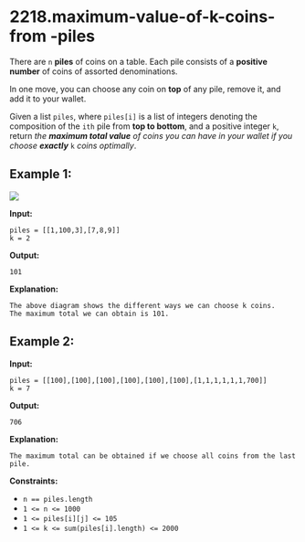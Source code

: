 # 2218.maximum-value-of-k-coins-from -piles

There are `n` **piles** of coins on a table. Each pile consists of a **positive number** of coins of assorted denominations.

In one move, you can choose any coin on **top** of any pile, remove it, and add it to your wallet.

Given a list `piles`, where `piles[i]` is a list of integers denoting the composition of the `ith` pile from **top to bottom**, and a positive integer `k`, return _the **maximum total value** of coins you can have in your wallet if you choose **exactly**_ `k` _coins optimally_.

## **Example 1:**

![](https://assets.leetcode.com/uploads/2019/11/09/e1.png)

**Input:** 

    piles = [[1,100,3],[7,8,9]]
    k = 2
**Output:** 

    101
**Explanation:**

    The above diagram shows the different ways we can choose k coins.
    The maximum total we can obtain is 101.

## **Example 2:**

**Input:** 

    piles = [[100],[100],[100],[100],[100],[100],[1,1,1,1,1,1,700]]
    k = 7
**Output:** 

    706
**Explanation:**

    The maximum total can be obtained if we choose all coins from the last pile.

**Constraints:**

*   `n == piles.length`
*   `1 <= n <= 1000`
*   `1 <= piles[i][j] <= 105`
*   `1 <= k <= sum(piles[i].length) <= 2000`